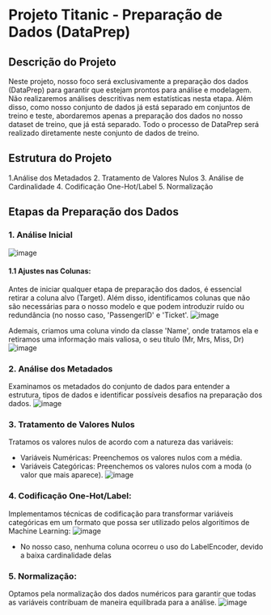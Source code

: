 # Projeto Titanic - Preparação de Dados (DataPrep)

## Descrição do Projeto
Neste projeto, nosso foco será exclusivamente a preparação dos dados (DataPrep) para garantir que estejam prontos para análise e modelagem. Não realizaremos análises descritivas nem estatísticas nesta etapa. Além disso, como nosso conjunto de dados já está separado em conjuntos de treino e teste, abordaremos apenas a preparação dos dados no nosso dataset de treino, que já está separado. Todo o processo de DataPrep será realizado diretamente neste conjunto de dados de treino.

## Estrutura do Projeto
1.Análise dos Metadados
2. Tratamento de Valores Nulos
3. Análise de Cardinalidade
4. Codificação One-Hot/Label
5. Normalização

## Etapas da Preparação dos Dados
### 1. Análise Inicial
![image](https://github.com/danielreinaux/DataPrep/assets/91274263/4be9e2ae-9c39-49c9-80f7-b37e0c9c7939)

#### 1.1 Ajustes nas Colunas:
Antes de iniciar qualquer etapa de preparação dos dados, é essencial retirar a coluna alvo (Target). Além disso, identificamos colunas que não são necessárias para o nosso modelo e que podem introduzir ruído ou redundância (no nosso caso, 'PassengerID' e 'Ticket'.
![image](https://github.com/danielreinaux/DataPrep/assets/91274263/5b12466c-6e53-4284-a1d6-98540bf44d74)

Ademais, criamos uma coluna vindo da classe 'Name', onde tratamos ela e retiramos uma informação mais valiosa, o seu título (Mr, Mrs, Miss, Dr)
![image](https://github.com/danielreinaux/DataPrep/assets/91274263/1d36fdc1-cd2f-4d6f-878e-a75ffc84cfb4)


### 2. Análise dos Metadados
Examinamos os metadados do conjunto de dados para entender a estrutura, tipos de dados e identificar possíveis desafios na preparação dos dados.
![image](https://github.com/danielreinaux/DataPrep/assets/91274263/f0ac9bbf-d8df-4c33-a6f2-dd77a1da2b26)

### 3. Tratamento de Valores Nulos
Tratamos os valores nulos de acordo com a natureza das variáveis:
- Variáveis Numéricas: Preenchemos os valores nulos com a média.
- Variáveis Categóricas: Preenchemos os valores nulos com a moda (o valor que mais aparece).
![image](https://github.com/danielreinaux/DataPrep/assets/91274263/0db25afe-5fe4-4911-81a4-85032880925d)

### 4. Codificação One-Hot/Label:
Implementamos técnicas de codificação para transformar variáveis categóricas em um formato que possa ser utilizado pelos algoritimos de Machine Learning:
![image](https://github.com/danielreinaux/DataPrep/assets/91274263/6e2be327-bb9d-46bc-9f78-dd3db4e93283)

* No nosso caso, nenhuma coluna ocorreu o uso do LabelEncoder, devido a baixa cardinalidade delas

### 5. Normalização:
Optamos pela normalização dos dados numéricos para garantir que todas as variáveis contribuam de maneira equilibrada para a análise.
![image](https://github.com/danielreinaux/DataPrep/assets/91274263/e63d144e-dd96-4cda-8945-d7bd710377c8)




